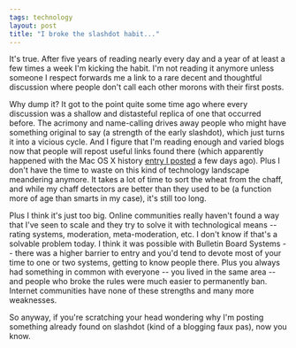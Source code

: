 ```yaml
---
tags: technology
layout: post
title: "I broke the slashdot habit..."
---
```




It's true. After five years of reading nearly every day and a year of at least a few times a week I'm kicking the habit. I'm not reading it anymore unless someone I respect forwards me a link to a rare decent and thoughtful discussion where people don't call each other morons with their first posts.

<p>Why dump it? It got to the point quite some time ago where every discussion was a shallow and distasteful replica of one that occurred before. The acrimony and name-calling drives away people who might have something original to say (a strength of the early slashdot), which just turns it into a vicious cycle. And I figure that I'm reading enough and varied blogs now that people will repost useful links found there (which apparently happened with the Mac OS X history <a href="/2004/01/08/os_x_history_and_architecture.html">entry I posted</a> a few days ago).  Plus I don't have the time to waste on this kind of technology landscape meandering anymore. It takes a lot of time to sort the wheat from the chaff, and while my chaff detectors are better than they used to be (a function more of age than smarts in my case), it's still too long.</p>

<p>Plus I think it's just too big. Online communities really haven't found a way that I've seen to scale and they try to solve it with technological means -- rating systems, moderation, meta-moderation, etc. I don't know if that's a solvable problem today. I think it was possible with Bulletin Board Systems -- there was a higher barrier to entry and you'd tend to devote most of your time to one or two systems, getting to know people there. Plus you always had something in common with everyone -- you lived in the same area -- and people who broke the rules were much easier to permanently ban. Internet communities have none of these strengths and many more weaknesses.</p>

<p>So anyway, if you're scratching your head wondering why I'm posting something already found on slashdot (kind of a blogging faux pas), now you know.</p>


